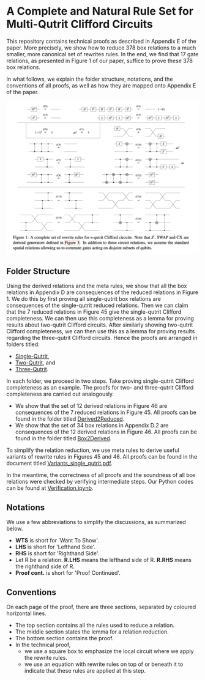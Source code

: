 # A Complete and Natural Rule Set for Multi-Qutrit Clifford Circuits

This repository contains technical proofs as described in Appendix E of the paper. More precisely, we show how to reduce 378 box relations to a much smaller, more canonical set of rewrites rules. In the end, we find that 17 gate relations, as presented in Figure 1 of our paper, suffice to prove these 378 box relations. 

In what follows, we explain the folder structure, notations, and the conventions of all proofs, as well as how they are mapped onto Appendix E of the paper.

![](https://github.com/SarahMMMLi/QutritClifford/blob/main/Figures/Figure1.png)

## Folder Structure
Using the derived relations and the meta rules, we show that all the box relations in Appendix D are consequences of the reduced relations in Figure 1. We do this by first proving all single-qutrit box relations are consequences of the single-qutrit reduced relations. Then we can claim that the 7 reduced relations in Figure 45 give the single-qutrit Clifford completeness. We can then use this completeness as a lemma for proving results about two-qutrit Clifford circuits. After similarly showing two-qutrit Clifford completeness, we can then use this as a lemma for proving results regarding the three-qutrit Clifford circuits. Hence the proofs are arranged in folders titled:

- [Single-Qutrit](https://github.com/SarahMMMLi/QutritClifford/tree/main/Single-Qutrit),
- [Two-Qutrit](https://github.com/SarahMMMLi/QutritClifford/tree/main/Two-Qutrit), and
- [Three-Qutrit](https://github.com/SarahMMMLi/QutritClifford/tree/main/Three-Qutrit).

In each folder, we proceed in two steps. Take proving single-qutrit Clifford completeness as an example. The proofs for two- and three-qutrit Clifford completeness are carried out analogously.

- We show that the set of 12 derived relations in Figure 46 are consequences of the 7 reduced relations in Figure 45. All proofs can be found in the folder titled [Derived2Reduced](https://github.com/SarahMMMLi/QutritClifford/tree/main/Single-Qutrit/Derived2Reduced).
- We show that the set of 34 box relations in Appendix D.2 are consequences of the 12 derived relations in Figure 46. All proofs can be found in the folder titled [Box2Derived](https://github.com/SarahMMMLi/QutritClifford/tree/main/Single-Qutrit/Box2Derived).

To simplify the relation reduction, we use meta rules to derive useful variants of rewrite rules in Figures 45 and 46. All proofs can be found in the document titled [Variants_single_qutrit.pdf](https://github.com/SarahMMMLi/QutritClifford/blob/main/Single-Qutrit/Variants_single_qutrit.pdf).

In the meantime, the correctness of all proofs and the soundness of all box relations were checked by verifying intermediate steps. Our Python codes can be found at [Verification.ipynb](https://github.com/SarahMMMLi/QutritClifford/blob/main/Verification.ipynb).

## Notations
We use a few abbreviations to simplify the discussions, as summarized below.

- **WTS** is short for 'Want To Show'.
- **LHS** is short for 'Lefthand Side'.
- **RHS** is short for 'Righthand Side'.
- Let R be a relation. **R.LHS** means the lefthand side of R. **R.RHS** means the righthand side of R. 
- **Proof cont.** is short for 'Proof Continued'.

## Conventions
On each page of the proof, there are three sections, separated by coloured horizontal lines.

- The top section contains all the rules used to reduce a relation.
- The middle section states the lemma for a relation reduction.
- The bottom section contains the proof.
- In the technical proof,
  - we use a square box to emphasize the local circuit where we apply the rewrite rules.
  - we use an equation with rewrite rules on top of or beneath it to indicate that these rules are applied at this step.
